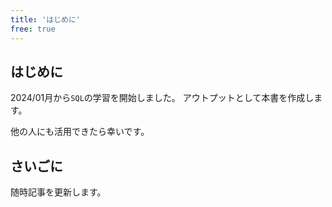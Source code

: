 ```yaml
---
title: 'はじめに'
free: true
---
```


## はじめに

2024/01月から`SQL`の学習を開始しました。
アウトプットとして本書を作成します。

他の人にも活用できたら幸いです。

## さいごに

随時記事を更新します。
